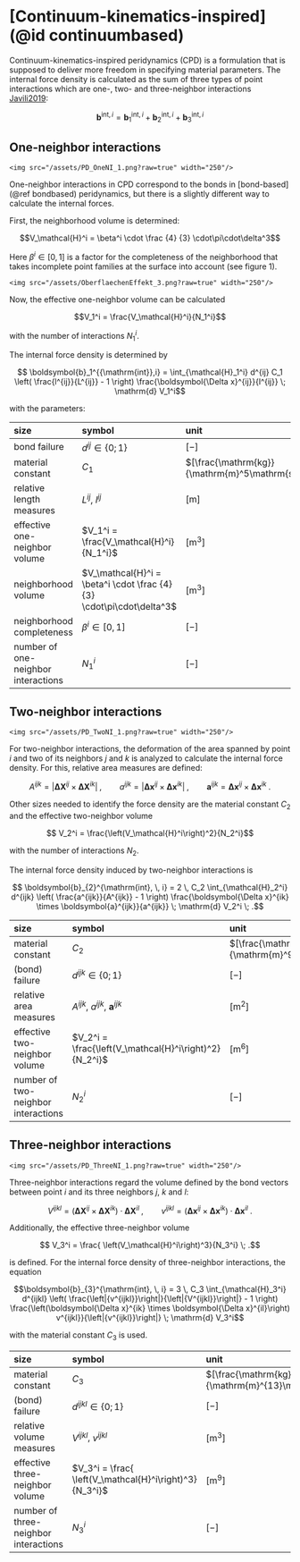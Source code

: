 # [Continuum-kinematics-inspired](@id continuumbased)

Continuum-kinematics-inspired peridynamics (CPD) is a formulation that is supposed to deliver more freedom in specifying material parameters.
The internal force density is calculated as the sum of three types of point interactions which are one-, two- and three-neighbor interactions [Javili2019](@cite):

```math
\boldsymbol{b}^{\mathrm{int},i} = \boldsymbol{b}_1^{\mathrm{int},i} + \boldsymbol{b}_2^{\mathrm{int},i} + \boldsymbol{b}_3^{\mathrm{int},i}
``` 

## One-neighbor interactions

```@raw html
<img src="/assets/PD_OneNI_1.png?raw=true" width="250"/>
```

One-neighbor interactions in CPD correspond to the bonds in [bond-based](@ref bondbased) peridynamics, but there is a slightly different way to calculate the internal forces.

First, the neighborhood volume is determined:
```math
V_\mathcal{H}^i = \beta^i \cdot \frac {4} {3} \cdot\pi\cdot\delta^3
```

Here $\beta^i\in [0,1]$ is a factor for the completeness of the neighborhood that takes incomplete point families at the surface into account (see figure 1).

```@raw html
<img src="/assets/OberflaechenEffekt_3.png?raw=true" width="250"/>
```

Now, the effective one-neighbor volume can be calculated
```math
V_1^i = \frac{V_\mathcal{H}^i}{N_1^i}
```
with the number of interactions $N_1^i$.

The internal force density is determined by
```math
    \boldsymbol{b}_1^{{\mathrm{int}},i} = \int_{\mathcal{H}_1^i} d^{ij} C_1 \left( \frac{l^{ij}}{L^{ij}} - 1 \right) \frac{\boldsymbol{\Delta x}^{ij}}{l^{ij}} \; \mathrm{d} V_1^i
```
with the parameters:

| size | symbol |      unit |
|:--------|:-------------|:------------|
| bond failure |      $d^{ij} \in \{0;1\}$      | $[-]$ |
| material constant | $C_1$ |      $[\frac{\mathrm{kg}}{\mathrm{m}^5\mathrm{s}^2}]$ |
| relative length measures | $L^{ij}$, $l^{ij}$ | $[\mathrm{m}]$ |
| effective one-neighbor volume   |  $V_1^i = \frac{V_\mathcal{H}^i}{N_1^i}$                 | $[\mathrm{m}^3]$ |
| neighborhood volume | $V_\mathcal{H}^i = \beta^i \cdot \frac {4}{3} \cdot\pi\cdot\delta^3$ | $[\mathrm{m}^3]$ |
| neighborhood completeness   |     $\beta^i\in [0,1]$      | $[-]$ |
| number of one-neighbor interactions   |      $N_1^i$      | $[-]$ |


## Two-neighbor interactions

```@raw html
<img src="/assets/PD_TwoNI_1.png?raw=true" width="250"/>
```

For two-neighbor interactions, the deformation of the area spanned by point $i$ and two of its neighbors $j$ and $k$ is analyzed to calculate the internal force density. For this, relative area measures are defined:

```math
    A^{ijk}=\left| \boldsymbol{\Delta X}^{ij} \times \boldsymbol{\Delta X}^{ik} \right| \; , \qquad a^{ijk}=\left| \boldsymbol{\Delta x}^{ij} \times \boldsymbol{\Delta x}^{ik} \right| \; , \qquad \boldsymbol{a}^{ijk}= \boldsymbol{\Delta x}^{ij} \times \boldsymbol{\Delta x}^{ik} \; .
```

Other sizes needed to identify the force density are the material constant $C_2$ and the effective two-neighbor volume
```math
    V_2^i = \frac{\left(V_\mathcal{H}^i\right)^2}{N_2^i}
```
with the number of interactions $N_2$. 

The internal force density induced by two-neighbor interactions is 

```math
    \boldsymbol{b}_{2}^{\mathrm{int}, \, i} = 
2 \, C_2 \int_{\mathcal{H}_2^i} d^{ijk} \left( \frac{a^{ijk}}{A^{ijk}} - 1 \right)
\frac{\boldsymbol{\Delta x}^{ik} \times \boldsymbol{a}^{ijk}}{a^{ijk}} \; \mathrm{d} V_2^i \; .
```

| size | symbol |      unit |
|:--------|:-------------|:------------|
| material constant | $C_2$ |      $[\frac{\mathrm{kg}}{\mathrm{m}^9\mathrm{s}^2}]$ |
| (bond) failure |      $d^{ijk} \in \{0;1\}$      | $[-]$ |
| relative area measures | $A^{ijk}$, $a^{ijk}$, $\boldsymbol{a}^{ijk}$ | $[\mathrm{m}^2]$ |
| effective two-neighbor volume   |  $V_2^i = \frac{\left(V_\mathcal{H}^i\right)^2}{N_2^i}$  | $[\mathrm{m}^6]$ |
| number of two-neighbor interactions   |      $N_2^i$      | $[-]$ |

## Three-neighbor interactions

```@raw html
<img src="/assets/PD_ThreeNI_1.png?raw=true" width="250"/>
```

Three-neighbor interactions regard the volume defined by the bond vectors between point $i$ and its three neighbors $j$, $k$ and $l$:

```math
V^{ijkl} = \left(\boldsymbol{\Delta X}^{ij} \times \boldsymbol{\Delta X}^{ik}\right) \cdot \boldsymbol{\Delta X}^{il}  \;,\qquad
    v^{ijkl} = \left(\boldsymbol{\Delta x}^{ij} \times \boldsymbol{\Delta x}^{ik}\right) \cdot \boldsymbol{\Delta x}^{il}  \;.
```
Additionally, the effective three-neighbor volume
```math
    V_3^i = \frac{ \left(V_\mathcal{H}^i\right)^3}{N_3^i} \; .
```
is defined.
For the internal force density of three-neighbor interactions, the equation

```math
\boldsymbol{b}_{3}^{\mathrm{int}, \, i} = 
3 \, C_3 \int_{\mathcal{H}_3^i} d^{ijkl} \left( \frac{\left|{v^{ijkl}}\right|}{\left|{V^{ijkl}}\right|} - 1 \right)
\frac{\left(\boldsymbol{\Delta x}^{ik} \times \boldsymbol{\Delta x}^{il}\right) v^{ijkl}}{\left|{v^{ijkl}}\right|} \; \mathrm{d} V_3^i
```

with the material constant $C_3$ is used.

| size | symbol |      unit |
|:--------|:-------------|:------------|
| material constant | $C_3$ |      $[\frac{\mathrm{kg}}{\mathrm{m}^{13}\mathrm{s}^2}]$ |
| (bond) failure |      $d^{ijkl} \in \{0;1\}$      | $[-]$ |
| relative volume measures | $V^{ijkl}$, $v^{ijkl}$ | $[\mathrm{m}^3]$ |
| effective three-neighbor volume |  $V_3^i = \frac{ \left(V_\mathcal{H}^i\right)^3}{N_3^i}$ | $[\mathrm{m}^9]$ |
| number of three-neighbor interactions |      $N_3^i$      | $[-]$ |
